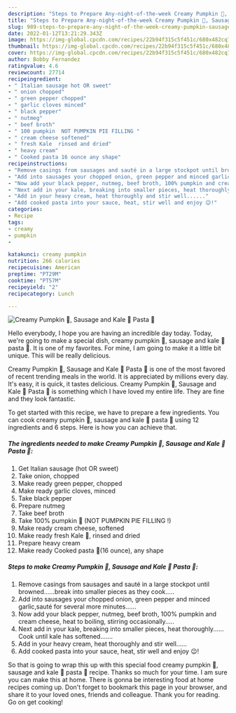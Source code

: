 ```yaml
---
description: "Steps to Prepare Any-night-of-the-week Creamy Pumpkin 🎃, Sausage and Kale 🥬 Pasta 🍝"
title: "Steps to Prepare Any-night-of-the-week Creamy Pumpkin 🎃, Sausage and Kale 🥬 Pasta 🍝"
slug: 989-steps-to-prepare-any-night-of-the-week-creamy-pumpkin-sausage-and-kale-pasta
date: 2022-01-12T13:21:29.343Z
image: https://img-global.cpcdn.com/recipes/22b94f315c5f451c/680x482cq70/creamy-pumpkin-sausage-and-kale-pasta-recipe-main-photo.jpg
thumbnail: https://img-global.cpcdn.com/recipes/22b94f315c5f451c/680x482cq70/creamy-pumpkin-sausage-and-kale-pasta-recipe-main-photo.jpg
cover: https://img-global.cpcdn.com/recipes/22b94f315c5f451c/680x482cq70/creamy-pumpkin-sausage-and-kale-pasta-recipe-main-photo.jpg
author: Bobby Fernandez
ratingvalue: 4.6
reviewcount: 27714
recipeingredient:
- " Italian sausage hot OR sweet"
- " onion chopped"
- " green pepper chopped"
- " garlic cloves minced"
- " black pepper"
- " nutmeg"
- " beef broth"
- " 100 pumpkin  NOT PUMPKIN PIE FILLING "
- " cream cheese softened"
- " fresh Kale  rinsed and dried"
- " heavy cream"
- " Cooked pasta 16 ounce any shape"
recipeinstructions:
- "Remove casings from sausages and sauté in a large stockpot until browned......break into smaller pieces as they cook....."
- "Add into sausages your chopped onion, green pepper and minced garlic,sauté for several more minutes......"
- "Now add your black pepper, nutmeg, beef broth, 100% pumpkin and cream cheese, heat to boiling, stirring occasionally....."
- "Next add in your kale, breaking into smaller pieces, heat thoroughly...... Cook until kale has softened......."
- "Add in your heavy cream, heat thoroughly and stir well......"
- "Add cooked pasta into your sauce, heat, stir well and enjoy 😉!"
categories:
- Recipe
tags:
- creamy
- pumpkin
- 

katakunci: creamy pumpkin  
nutrition: 266 calories
recipecuisine: American
preptime: "PT29M"
cooktime: "PT57M"
recipeyield: "2"
recipecategory: Lunch

---
```



![Creamy Pumpkin 🎃, Sausage and Kale 🥬 Pasta 🍝](https://img-global.cpcdn.com/recipes/22b94f315c5f451c/680x482cq70/creamy-pumpkin-sausage-and-kale-pasta-recipe-main-photo.jpg)

Hello everybody, I hope you are having an incredible day today. Today, we're going to make a special dish, creamy pumpkin 🎃, sausage and kale 🥬 pasta 🍝. It is one of my favorites. For mine, I am going to make it a little bit unique. This will be really delicious.

Creamy Pumpkin 🎃, Sausage and Kale 🥬 Pasta 🍝 is one of the most favored of recent trending meals in the world. It is appreciated by millions every day. It's easy, it is quick, it tastes delicious. Creamy Pumpkin 🎃, Sausage and Kale 🥬 Pasta 🍝 is something which I have loved my entire life. They are fine and they look fantastic.




To get started with this recipe, we have to prepare a few ingredients. You can cook creamy pumpkin 🎃, sausage and kale 🥬 pasta 🍝 using 12 ingredients and 6 steps. Here is how you can achieve that.

<!--inarticleads1-->

##### The ingredients needed to make Creamy Pumpkin 🎃, Sausage and Kale 🥬 Pasta 🍝:

1. Get  Italian sausage (hot OR sweet)
1. Take  onion, chopped
1. Make ready  green pepper, chopped
1. Make ready  garlic cloves, minced
1. Take  black pepper
1. Prepare  nutmeg
1. Take  beef broth
1. Take  100% pumpkin 🎃 (NOT PUMPKIN PIE FILLING !)
1. Make ready  cream cheese, softened
1. Make ready  fresh Kale 🥬, rinsed and dried
1. Prepare  heavy cream
1. Make ready  Cooked pasta 🍝(16 ounce), any shape




<!--inarticleads2-->

##### Steps to make Creamy Pumpkin 🎃, Sausage and Kale 🥬 Pasta 🍝:

1. Remove casings from sausages and sauté in a large stockpot until browned......break into smaller pieces as they cook.....
1. Add into sausages your chopped onion, green pepper and minced garlic,sauté for several more minutes......
1. Now add your black pepper, nutmeg, beef broth, 100% pumpkin and cream cheese, heat to boiling, stirring occasionally.....
1. Next add in your kale, breaking into smaller pieces, heat thoroughly...... Cook until kale has softened.......
1. Add in your heavy cream, heat thoroughly and stir well......
1. Add cooked pasta into your sauce, heat, stir well and enjoy 😉!




So that is going to wrap this up with this special food creamy pumpkin 🎃, sausage and kale 🥬 pasta 🍝 recipe. Thanks so much for your time. I am sure you can make this at home. There is gonna be interesting food at home recipes coming up. Don't forget to bookmark this page in your browser, and share it to your loved ones, friends and colleague. Thank you for reading. Go on get cooking!
